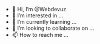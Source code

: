 - 👋 Hi, I’m @Webdevuz
- 👀 I’m interested in ...
- 🌱 I’m currently learning ...
- 💞️ I’m looking to collaborate on ...
- 📫 How to reach me ...

<!---
Webdevuz/Webdevuz is a ✨ special ✨ repository because its `README.md` (this file) appears on your GitHub profile.
You can click the Preview link to take a look at your changes.
--->
